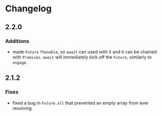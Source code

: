 # Changelog

## 2.2.0

### Additions

-   made `Future` `Thenable`, so `await` can used with it and it can be chained with `Promises`. `await` will immediately kick off the `Future`, similarly to `engage`.

## 2.1.2

### Fixes

-   fixed a bug in `Future.all` that prevented an empty array from ever resolving.
